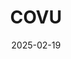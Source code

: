 ---  
layout: startup_page  
title: "COVU"  
id: "covu.com"  
permalink: "/covucovu.com02192025/"  
website: "https://covu.com"  
funding_round: "Series A"  
funding_amount: "$22M"  
investors: "Benhamou Global Ventures (BGV), True Global Ventures (TGV)"  
about: "COVU is an AI-native leader in insurance customer management and risk advisory services. The company blends intelligent automation with human expertise, empowering agencies, brokers, and financial institutions to deliver better risk management, improve customer retention, and drive business growth. COVU's AI-native roll-up and marketplace is setting a new standard for the future of insurance services."  
markets: "Insurance, AI, Finance, Financial Services"  
hq: "Redwood City, California, United States"  
founded_year: "2019"  
linkedin: "https://www.linkedin.com/company/covuinc"  
twitter: "https://twitter.com/Covu_Inc"  
instagram: ""  
facebook: "https://www.facebook.com/covuinc"  
crunchbase: "https://www.crunchbase.com/organization/vero-intelligence"  
pitchbook: "https://pitchbook.com/profiles/company/454834-72"  

date_display: "19-Feb-2025"  
date: "2025-02-19"

# SEO Optimization  
meta_title: "COVU - Series A Funding ($22M)"  
meta_description: "COVU, COVU is an AI-native leader in insurance customer management and risk advisory services. The company blends intelligent automation with human expertis..."  
meta_keywords: "COVU, Insurance, AI, Finance, Financial Services, Series A funding"  
canonical_url: "https://startup.projectstartups.com/covucovu.com02192025/"  
---